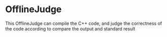 OfflineJudge
============

This OfflineJudge can compile the C++ code, and judge the correctness of the code according to compare the output and standard result


